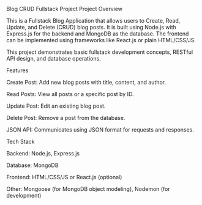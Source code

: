 Blog CRUD Fullstack Project
Project Overview

This is a Fullstack Blog Application that allows users to Create, Read, Update, and Delete (CRUD) blog posts. It is built using Node.js with Express.js for the backend and MongoDB as the database. The frontend can be implemented using frameworks like React.js or plain HTML/CSS/JS.

This project demonstrates basic fullstack development concepts, RESTful API design, and database operations.

Features

Create Post: Add new blog posts with title, content, and author.

Read Posts: View all posts or a specific post by ID.

Update Post: Edit an existing blog post.

Delete Post: Remove a post from the database.

JSON API: Communicates using JSON format for requests and responses.

Tech Stack

Backend: Node.js, Express.js

Database: MongoDB

Frontend: HTML/CSS/JS or React.js (optional)

Other: Mongoose (for MongoDB object modeling), Nodemon (for development)
